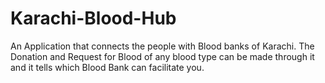 # Karachi-Blood-Hub
An Application that connects the people with Blood banks of Karachi. The Donation and Request for Blood of any blood type can be made through it and it tells which Blood Bank can facilitate you.  
